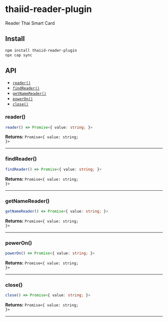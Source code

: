 # thaiid-reader-plugin

Reader Thai Smart Card

## Install

```bash
npm install thaiid-reader-plugin
npx cap sync
```

## API

<docgen-index>

* [`reader()`](#reader)
* [`findReader()`](#findreader)
* [`getNameReader()`](#getnamereader)
* [`powerOn()`](#poweron)
* [`close()`](#close)

</docgen-index>

<docgen-api>
<!--Update the source file JSDoc comments and rerun docgen to update the docs below-->

### reader()

```typescript
reader() => Promise<{ value: string; }>
```

**Returns:** <code>Promise&lt;{ value: string; }&gt;</code>

--------------------


### findReader()

```typescript
findReader() => Promise<{ value: string; }>
```

**Returns:** <code>Promise&lt;{ value: string; }&gt;</code>

--------------------


### getNameReader()

```typescript
getNameReader() => Promise<{ value: string; }>
```

**Returns:** <code>Promise&lt;{ value: string; }&gt;</code>

--------------------


### powerOn()

```typescript
powerOn() => Promise<{ value: string; }>
```

**Returns:** <code>Promise&lt;{ value: string; }&gt;</code>

--------------------


### close()

```typescript
close() => Promise<{ value: string; }>
```

**Returns:** <code>Promise&lt;{ value: string; }&gt;</code>

--------------------

</docgen-api>
